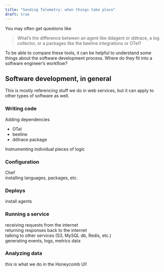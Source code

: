 ```yaml
---
title: "Sending Telemetry: when things take place"
draft: true
---
```


You may often get questions like

> What’s the difference between an agent like ddagent or ddtrace, a log collector, or a packages like the beeline integrations or OTel?

To be able to compare these tools, it can be helpful to understand some things about the software development process. Where do they fit into a software engineer’s workflow?

## Software development, in general

This is mostly referencing stuff we do in web services, but it can apply to other types of software as well.

### Writing code

Adding dependencies

- OTel
- beeline
- ddtrace package

Instrumenting individual pieces of logic

### Configuration

Chef  
installing languages, packages, etc.

### Deploys

install agents

### Running a service

receiving requests from the internet  
returning responses back to the internet  
talking to other services (S3, MySQL db, Redis, etc.)  
generating events, logs, metrics data

### Analyzing data

this is what we do in the Honeycomb UI!
